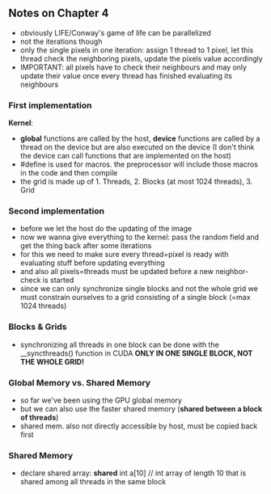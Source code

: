 ## Notes on Chapter 4
 - obviously LIFE/Conway's game of life can be parallelized
 - not the iterations though
 - only the single pixels in one iteration: assign 1 thread to 1 pixel, let this thread check the neighboring pixels, update the pixels value accordingly
 - IMPORTANT: all pixels have to check their neighbours and may only update their value once every thread has finished evaluating its neighbours

### First implementation
**Kernel**:  
 - __global__ functions are called by the host, __device__ functions are called by a thread on the device but are also executed on the device (I don't think the device can call functions that are implemented on the host)
 - #define is used for macros. the preprocessor will include those macros in the code and then compile
 - the grid is made up of 1. Threads, 2. Blocks (at most 1024 threads), 3. Grid

### Second implementation
 - before we let the host do the updating of the image
 - now we wanna give everything to the kernel: pass the random field and get the thing back after some iterations
 - for this we need to make sure every thread=pixel is ready with evaluating stuff before updating everything
 - and also all pixels=threads must be updated before a new neighbor-check is started
 - since we can only synchronize single blocks and not the whole grid we must constrain ourselves to a grid consisting of a single block (=max 1024 threads)

### Blocks & Grids
 - synchronizing all threads in one block can be done with the __syncthreads() function in CUDA **ONLY IN ONE SINGLE BLOCK, NOT THE WHOLE GRID!**

### Global Memory vs. Shared Memory
 - so far we've been using the GPU global memory
 - but we can also use the faster shared memory (**shared between a block of threads**)
 - shared mem. also not directly accessible by host, must be copied back first

### Shared Memory
 - declare shared array: __shared__ int a[10] // int array of length 10 that is shared among all threads in the same block
 